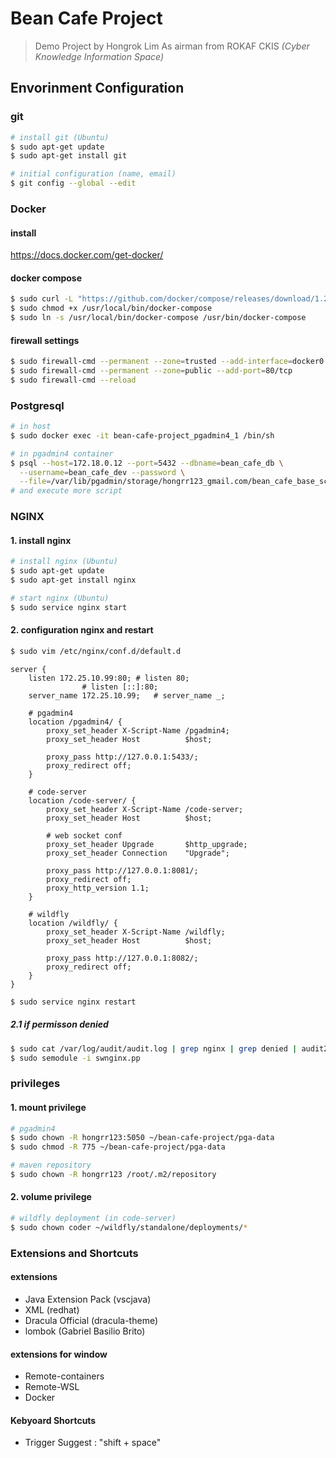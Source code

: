 # Bean Cafe Project

> Demo Project by Hongrok Lim As airman
from ROKAF CKIS *(Cyber Knowledge Information Space)*

## Envorinment Configuration

### git

```bash
# install git (Ubuntu)
$ sudo apt-get update
$ sudo apt-get install git

# initial configuration (name, email)
$ git config --global --edit
```

### Docker

#### install

https://docs.docker.com/get-docker/

#### docker compose
```bash
$ sudo curl -L "https://github.com/docker/compose/releases/download/1.27.4/docker-compose-$(uname -s)-$(uname -m)" -o /usr/local/bin/docker-compose
$ sudo chmod +x /usr/local/bin/docker-compose
$ sudo ln -s /usr/local/bin/docker-compose /usr/bin/docker-compose
```

#### firewall settings
```bash
$ sudo firewall-cmd --permanent --zone=trusted --add-interface=docker0
$ sudo firewall-cmd --permanent --zone=public --add-port=80/tcp
$ sudo firewall-cmd --reload
```

### Postgresql

```bash
# in host
$ sudo docker exec -it bean-cafe-project_pgadmin4_1 /bin/sh

# in pgadmin4 container
$ psql --host=172.18.0.12 --port=5432 --dbname=bean_cafe_db \
  --username=bean_cafe_dev --password \
  --file=/var/lib/pgadmin/storage/hongrr123_gmail.com/bean_cafe_base_schema.sql
# and execute more script

```

### NGINX

#### 1. install nginx

```bash
# install nginx (Ubuntu)
$ sudo apt-get update
$ sudo apt-get install nginx

# start nginx (Ubuntu)
$ sudo service nginx start
```

#### 2. configuration nginx and restart

```bash
$ sudo vim /etc/nginx/conf.d/default.d
```

```
server {
    listen 172.25.10.99:80;	# listen 80;
				# listen [::]:80;
    server_name 172.25.10.99;	# server_name _;

    # pgadmin4
    location /pgadmin4/ {
        proxy_set_header X-Script-Name /pgadmin4;
        proxy_set_header Host          $host;

        proxy_pass http://127.0.0.1:5433/;
        proxy_redirect off;
    }

    # code-server
    location /code-server/ {
        proxy_set_header X-Script-Name /code-server;
        proxy_set_header Host          $host;

        # web socket conf
        proxy_set_header Upgrade       $http_upgrade;
        proxy_set_header Connection    "Upgrade";

        proxy_pass http://127.0.0.1:8081/;
        proxy_redirect off;
        proxy_http_version 1.1;
    }

    # wildfly
    location /wildfly/ {
        proxy_set_header X-Script-Name /wildfly;
        proxy_set_header Host          $host;

        proxy_pass http://127.0.0.1:8082/;
        proxy_redirect off;
    }
}
```

```bash
$ sudo service nginx restart
```

##### 2.1 if permisson denied

```bash
$ sudo cat /var/log/audit/audit.log | grep nginx | grep denied | audit2allow -M swnginx
$ sudo semodule -i swnginx.pp
```

### privileges

#### 1. mount privilege

``` bash
# pgadmin4
$ sudo chown -R hongrr123:5050 ~/bean-cafe-project/pga-data
$ sudo chmod -R 775 ~/bean-cafe-project/pga-data

# maven repository
$ sudo chown -R hongrr123 /root/.m2/repository
```

#### 2. volume privilege

```bash
# wildfly deployment (in code-server)
$ sudo chown coder ~/wildfly/standalone/deployments/*
```

### Extensions and Shortcuts

#### extensions

- Java Extension Pack (vscjava)
- XML (redhat)
- Dracula Official (dracula-theme)
- lombok (Gabriel Basilio Brito)

#### extensions for window

- Remote-containers
- Remote-WSL
- Docker

#### Kebyoard Shortcuts

- Trigger Suggest : "shift + space"

